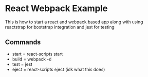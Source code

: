 # React Webpack Example

This is how to start a react and webpack based app along with using reactstrap for bootstrap integration and jest for
testing

## Commands
* start = react-scripts start
* build = webpack -d
* test = jest
* eject = react-scripts eject (idk what this does)
